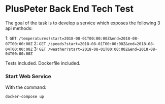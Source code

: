 # PlusPeter Back End Tech Test

The goal of the task is to develop a service which exposes the following 3 api methods:

1: `GET /temperatures?start=2018-08-01T00:00:00Z&end=2018-08-07T00:00:00Z`
2: `GET /speeds?start=2018-08-01T00:00:00Z&end=2018-08-04T00:00:00Z`
3: `GET /weather?start=2018-08-01T00:00:00Z&end=2018-08-04T00:00:00Z`

Tests included. Dockerfile included.

### Start Web Service

With the command:

```
docker-compose up
```
